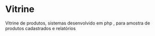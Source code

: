 # Vitrine
Vitrine de produtos, sistemas desenvolvido em php , para amostra de produtos cadastrados e relatórios
